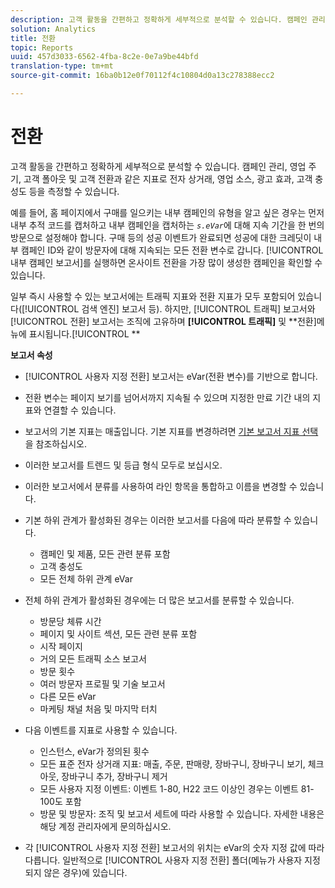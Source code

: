 ```yaml
---
description: 고객 활동을 간편하고 정확하게 세부적으로 분석할 수 있습니다. 캠페인 관리, 영업 주기, 고객 폴아웃 및 고객 전환과 같은 지표로 전자 상거래, 영업 소스, 광고 효과, 고객 충성도 등을 측정할 수 있습니다.
solution: Analytics
title: 전환
topic: Reports
uuid: 457d3033-6562-4fba-8c2e-0e7a9be44bfd
translation-type: tm+mt
source-git-commit: 16ba0b12e0f70112f4c10804d0a13c278388ecc2

---
```



# 전환

고객 활동을 간편하고 정확하게 세부적으로 분석할 수 있습니다. 캠페인 관리, 영업 주기, 고객 폴아웃 및 고객 전환과 같은 지표로 전자 상거래, 영업 소스, 광고 효과, 고객 충성도 등을 측정할 수 있습니다.

예를 들어, 홈 페이지에서 구매를 일으키는 내부 캠페인의 유형을 알고 싶은 경우는 먼저 내부 추적 코드를 캡처하고 내부 캠페인을 캡처하는 *`s.eVar`*&#x200B;에 대해 지속 기간을 한 번의 방문으로 설정해야 합니다. 구매 등의 성공 이벤트가 완료되면 성공에 대한 크레딧이 내부 캠페인 ID와 같이 방문자에 대해 지속되는 모든 전환 변수로 갑니다. [!UICONTROL 내부 캠페인 보고서]를 실행하면 온사이트 전환을 가장 많이 생성한 캠페인을 확인할 수 있습니다.

일부 즉시 사용할 수 있는 보고서에는 트래픽 지표와 전환 지표가 모두 포함되어 있습니다([!UICONTROL 검색 엔진] 보고서 등). 하지만, [!UICONTROL 트래픽] 보고서와 [!UICONTROL 전환] 보고서는 조직에 고유하며 **[!UICONTROL 트래픽]** 및 **전환]메뉴에 표시됩니다.[!UICONTROL **

**보고서 속성**

* [!UICONTROL 사용자 지정 전환] 보고서는 eVar(전환 변수)를 기반으로 합니다.
* 전환 변수는 페이지 보기를 넘어서까지 지속될 수 있으며 지정한 만료 기간 내의 지표와 연결할 수 있습니다.
* 보고서의 기본 지표는 매출입니다. 기본 지표를 변경하려면 [기본 보고서 지표 선택](https://marketing.adobe.com/resources/help/en_US/sc/user/t_metrics_set_default.html)을 참조하십시오.
* 이러한 보고서를 트렌드 및 등급 형식 모두로 보십시오.
* 이러한 보고서에서 분류를 사용하여 라인 항목을 통합하고 이름을 변경할 수 있습니다.
* 기본 하위 관계가 활성화된 경우는 이러한 보고서를 다음에 따라 분류할 수 있습니다.

   * 캠페인 및 제품, 모든 관련 분류 포함
   * 고객 충성도
   * 모든 전체 하위 관계 eVar

* 전체 하위 관계가 활성화된 경우에는 더 많은 보고서를 분류할 수 있습니다.

   * 방문당 체류 시간
   * 페이지 및 사이트 섹션, 모든 관련 분류 포함
   * 시작 페이지
   * 거의 모든 트래픽 소스 보고서
   * 방문 횟수
   * 여러 방문자 프로필 및 기술 보고서
   * 다른 모든 eVar
   * 마케팅 채널 처음 및 마지막 터치

* 다음 이벤트를 지표로 사용할 수 있습니다.

   * 인스턴스, eVar가 정의된 횟수
   * 모든 표준 전자 상거래 지표: 매출, 주문, 판매량, 장바구니, 장바구니 보기, 체크아웃, 장바구니 추가, 장바구니 제거
   * 모든 사용자 지정 이벤트: 이벤트 1-80, H22 코드 이상인 경우는 이벤트 81-100도 포함
   * 방문 및 방문자: 조직 및 보고서 세트에 따라 사용할 수 있습니다. 자세한 내용은 해당 계정 관리자에게 문의하십시오.

* 각 [!UICONTROL 사용자 지정 전환] 보고서의 위치는 eVar의 숫자 지정 값에 따라 다릅니다. 일반적으로 [!UICONTROL 사용자 지정 전환] 폴더(메뉴가 사용자 지정되지 않은 경우)에 있습니다.

